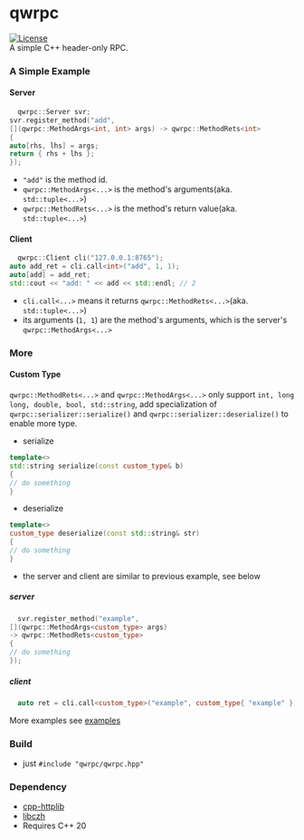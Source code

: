 # qwrpc
[![License](https://img.shields.io/github/license/caozhanhao/qwrpc?label=License&style=flat-square)](LICENSE)   
A simple C++ header-only RPC.

### A Simple Example
#### Server

```c++
  qwrpc::Server svr;
svr.register_method("add",
[](qwrpc::MethodArgs<int, int> args) -> qwrpc::MethodRets<int>
{
auto[rhs, lhs] = args;
return { rhs + lhs };
});
```

- `"add"` is the method id.
- `qwrpc::MethodArgs<...>` is the method's arguments(aka. `std::tuple<...>`)
- `qwrpc::MethodRets<...>` is the method's return value(aka. `std::tuple<...>`)

#### Client

```c++
  qwrpc::Client cli("127.0.0.1:8765");
auto add_ret = cli.call<int>("add", 1, 1);
auto[add] = add_ret;
std::cout << "add: " << add << std::endl; // 2
```

- `cli.call<...>` means it returns `qwrpc::MethodRets<...>`(aka. `std::tuple<...>`)
- its arguments (`1, 1`) are the method's arguments, which is the server's `qwrpc::MethodArgs<...>`

### More

#### Custom Type

`qwrpc::MethodRets<...>` and `qwrpc::MethodArgs<...>` only support `int, long long, double, bool, std::string`, add
specialization of `qwrpc::serializer::serialize()` and `qwrpc::serializer::deserialize()` to enable more type.

- serialize

```c++
template<>
std::string serialize(const custom_type& b)
{
// do something
}
```

- deserialize

```c++
template<>
custom_type deserialize(const std::string& str)
{
// do something
}
```

- the server and client are similar to previous example, see below

##### server

```c++
  svr.register_method("example",
[](qwrpc::MethodArgs<custom_type> args)
-> qwrpc::MethodRets<custom_type>
{
// do something 
});
```

##### client

```c++
  auto ret = cli.call<custom_type>("example", custom_type{ "example" });
```

More examples see [examples](examples/)

### Build

- just `#include "qwrpc/qwrpc.hpp"`

### Dependency

- [cpp-httplib](https://github.com/yhirose/cpp-httplib)
- [libczh](https://github.com/caozhanhao/libczh)
- Requires C++ 20